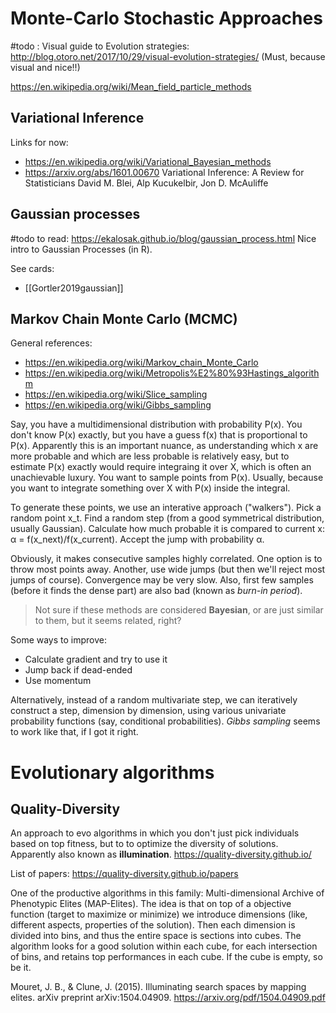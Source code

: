 # Monte-Carlo Stochastic Approaches

#todo :
Visual guide to Evolution strategies:
http://blog.otoro.net/2017/10/29/visual-evolution-strategies/
(Must, because visual and nice!!)

https://en.wikipedia.org/wiki/Mean_field_particle_methods

## Variational Inference
Links for now:
* https://en.wikipedia.org/wiki/Variational_Bayesian_methods
* https://arxiv.org/abs/1601.00670
Variational Inference: A Review for Statisticians
David M. Blei, Alp Kucukelbir, Jon D. McAuliffe

## Gaussian processes
#todo to read:
https://ekalosak.github.io/blog/gaussian_process.html
Nice intro to Gaussian Processes (in R).

See cards:
* [[Gortler2019gaussian]]

## Markov Chain Monte Carlo (MCMC)
General references:
* https://en.wikipedia.org/wiki/Markov_chain_Monte_Carlo
* https://en.wikipedia.org/wiki/Metropolis%E2%80%93Hastings_algorithm
* https://en.wikipedia.org/wiki/Slice_sampling
* https://en.wikipedia.org/wiki/Gibbs_sampling

Say, you have a multidimensional distribution with probability P(x). You don't know P(x) exactly, but you have a guess f(x) that is proportional to P(x). Apparently this is an important nuance, as understanding which x are more probable and which are less probable is relatively easy, but to estimate P(x) exactly would require integraing it over X, which is often an unachievable luxury. You want to sample points from P(x). Usually, because you want to integrate something over X with P(x) inside the integral.

To generate these points, we use an interative approach ("walkers"). Pick a random point x_t. Find a random step (from a good symmetrical distribution, usually Gaussian). Calculate how much probable it is compared to current x: α = f(x_next)/f(x_current). Accept the jump with probability α.

Obviously, it makes consecutive samples highly correlated. One option is to throw most points away. Another, use wide jumps (but then we'll reject most jumps of course). Convergence may be very slow. Also, first few samples (before it finds the dense part) are also bad (known as *burn-in period*).

> Not sure if these methods are considered **Bayesian**, or are just similar to them, but it seems related, right?

Some ways to improve:
* Calculate gradient and try to use it
* Jump back if dead-ended
* Use momentum

Alternatively, instead of a random multivariate step, we can iteratively construct a step, dimension by dimension, using various univariate probability functions (say, conditional probabilities). *Gibbs sampling* seems to work like that, if I got it right.

# Evolutionary algorithms

## Quality-Diversity
An approach to evo algorithms in which you don't just pick individuals based on top fitness, but to to optimize the diversity of solutions. Apparently also known as **illumination**.
https://quality-diversity.github.io/

List of papers: https://quality-diversity.github.io/papers

One of the productive algorithms in this family: Multi-dimensional Archive of Phenotypic Elites (MAP-Elites). The idea is that on top of a objective function (target to maximize or minimize) we introduce dimensions (like, different aspects, properties of the solution). Then each dimension is divided into bins, and thus the entire space is sections into cubes. The algorithm looks for a good solution within each cube, for each intersection of bins, and retains top performances in each cube. If the cube is empty, so be it.

Mouret, J. B., & Clune, J. (2015). Illuminating search spaces by mapping elites. arXiv preprint arXiv:1504.04909. https://arxiv.org/pdf/1504.04909.pdf
